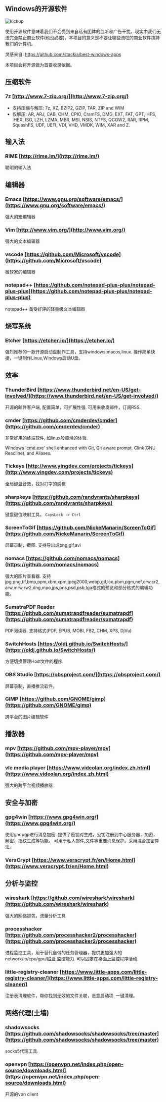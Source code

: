 ## Windows的开源软件

![kickup](./images/kickup.gif)

使用开源软件意味着我们不会受到来自私有团体的监听和广告干扰。现实中我们无法完全禁止商业软件(也没必要)，本项目的意义是不要让哪些流氓的商业软件挟持我们的计算机。

灵感来自: https://github.com/stackia/best-windows-apps

本项目会将开源做为首要收录依据。

## 压缩软件

### 7z [http://www.7-zip.org/](http://www.7-zip.org/)

* 支持压缩与解压: 7z, XZ, BZIP2, GZIP, TAR, ZIP and WIM
* 仅解压: AR, ARJ, CAB, CHM, CPIO, CramFS, DMG, EXT, FAT, GPT, HFS, IHEX, ISO, LZH, LZMA, MBR, MSI, NSIS, NTFS, QCOW2, RAR, RPM, SquashFS, UDF, UEFI, VDI, VHD, VMDK, WIM, XAR and Z.

## 输入法

### RIME [http://rime.im/](http://rime.im/)

聪明的输入法

## 编辑器

### Emacs [https://www.gnu.org/software/emacs/](https://www.gnu.org/software/emacs/)

强大的宏编辑器

### Vim [http://www.vim.org/](http://www.vim.org/)

强大的文本编辑器

### vscode [https://github.com/Microsoft/vscode](https://github.com/Microsoft/vscode)

微软家的编辑器

### notepad++ [https://github.com/notepad-plus-plus/notepad-plus-plus](https://github.com/notepad-plus-plus/notepad-plus-plus)

notepad++ 备受好评的轻量级文本编辑器

## 烧写系统

### Etcher [https://etcher.io/](https://etcher.io/)

强烈推荐的一款开源启动盘制作工具，支持windows,macos,linux. 操作简单快捷，一键制作Linux,Windows启动U盘。

## 效率

### ThunderBird [https://www.thunderbird.net/en-US/get-involved/](https://www.thunderbird.net/en-US/get-involved/)

开源的邮件客户端, 配置简单，可扩展性强. 可用来收发邮件，订阅RSS.

### cmder [https://github.com/cmderdev/cmder](https://github.com/cmderdev/cmder)

非常好用的终端软件, 如linux般顺滑的体验.

Windows 'cmd.exe' shell enhanced with Git, Git aware prompt, Clink(GNU Readline), and Aliases.

### Tickeys [http://www.yingdev.com/projects/tickeys](http://www.yingdev.com/projects/tickeys)

全局键盘音效，找对打字的感觉

### sharpkeys [https://github.com/randyrants/sharpkeys](https://github.com/randyrants/sharpkeys)

键盘键位映射工具。 `CapsLock -> Ctrl`

### ScreenToGif [https://github.com/NickeManarin/ScreenToGif](https://github.com/NickeManarin/ScreenToGif)

屏幕录制，截图. 支持导出成png,gif,avi

### nomacs [https://github.com/nomacs/nomacs](https://github.com/nomacs/nomacs)

强大的图片查看器.  支持 jpg,png,tif,bmp,ppm,xbm,xpm,jpeg2000,webp,gif,ico,pbm,pgm,nef,crw,cr2,arw,mrw,rw2,dng,mpo,jps,pns,psd,psb,tga格式的预览和部分格式的编辑功能。

### SumatraPDF Reader [https://github.com/sumatrapdfreader/sumatrapdf](https://github.com/sumatrapdfreader/sumatrapdf)

PDF阅读器. 支持格式(PDF, EPUB, MOBI, FB2, CHM, XPS, DjVu)

### SwitchHosts [https://oldj.github.io/SwitchHosts/](https://oldj.github.io/SwitchHosts/)

方便切换管理Host文件的程序.

### OBS Studio [https://obsproject.com/](https://obsproject.com/)

屏幕录制，直播推流软件。

### GIMP [https://github.com/GNOME/gimp](https://github.com/GNOME/gimp)

跨平台的图片编辑软件

## 播放器

### mpv [https://github.com/mpv-player/mpv](https://github.com/mpv-player/mpv)

### vlc media player [https://www.videolan.org/index.zh.html](https://www.videolan.org/index.zh.html)

强大的跨平台视频播放器

## 安全与加密

### gpg4win [https://www.gpg4win.org/](https://www.gpg4win.org/)

使用gnupgp进行消息加密. 提供了密钥对生成，公钥注册到中心服务器，加密，解密，指纹生成等功能。 可用于私人邮件,文件等重要消息保护。采用混合加密算法。

### VeraCrypt [https://www.veracrypt.fr/en/Home.html](https://www.veracrypt.fr/en/Home.html)

## 分析与监控

### wireshark [https://github.com/wireshark/wireshark](https://github.com/wireshark/wireshark)

强大的网络抓包，流量分析工具

### processhacker [https://github.com/processhacker2/processhacker](https://github.com/processhacker2/processhacker)

进程监控工具，用于替代自带的任务管理器，提供更加强大的 network/io/cpu/gpu/磁盘 监控能力. 可以固定在桌面上监控程序活动.

### little-registry-cleaner [https://www.little-apps.com/little-registry-cleaner/](https://www.little-apps.com/little-registry-cleaner/)

注册表清理软件，帮你找到无效的文件关联，恶意启动项. 一键清理。


## 网络代理(土墙)

### shadowsocks [https://github.com/shadowsocks/shadowsocks/tree/master](https://github.com/shadowsocks/shadowsocks/tree/master)

socks5代理工具.

### openvpn [https://openvpn.net/index.php/open-source/downloads.html](https://openvpn.net/index.php/open-source/downloads.html)

开源的vpn client
